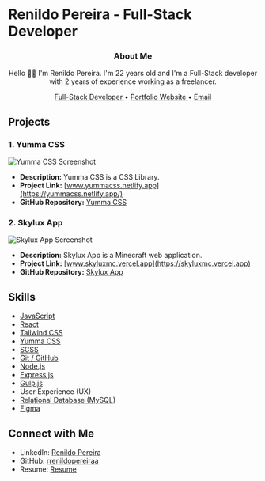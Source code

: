 # Renildo Pereira - Full-Stack Developer

<h3 align="center">About Me</h3>

<p align="center">
  Hello 👋🏽 I'm Renildo Pereira. I'm 22 years old and I'm a Full-Stack developer with 2 years of experience working as a freelancer.
</p>

<p align="center">
  <a target="_blank" href="https://github.com/rrenildopereiraa">
    Full-Stack Developer
  </a>
•   
  <a target="_blank" href="https://rrenildopereiraa.github.io/renildo/">
    Portfolio Website
  </a>
•   
  <a target="_blank" href="mailto:rrenildopereiraa@icloud.com">
    Email
  </a>
</p>

## Projects

### 1. Yumma CSS

![Yumma CSS Screenshot](https://i.ibb.co/B6dkfqK/Yumma-CSS.png)

- **Description:** Yumma CSS is a CSS Library.
- **Project Link:** [www.yummacss.netlify.app](https://yummacss.netlify.app/)
- **GitHub Repository:** [Yumma CSS](https://github.com/yumma-lib/yumma-css)

### 2. Skylux App

![Skylux App Screenshot](https://i.ibb.co/MSvhmt0/Skylux-App.png)

- **Description:** Skylux App is a Minecraft web application.
- **Project Link:** [www.skyluxmc.vercel.app](https://skyluxmc.vercel.app)
- **GitHub Repository:** [Skylux App](https://github.com/Skylux-Network/skylux-app)

## Skills

- [JavaScript](https://developer.mozilla.org/en-US/docs/Web/JavaScript)
- [React](https://react.dev/)
- [Tailwind CSS](https://tailwindcss.com/)
- [Yumma CSS](https://yummacss.netlify.app/)
- [SCSS](https://sass-lang.com/documentation/syntax/)
- [Git / GitHub](https://git-scm.com/)
- [Node.js](https://nodejs.org/en)
- [Express.js](https://expressjs.com/)
- [Gulp.js](https://gulpjs.com/)
-  User Experience (UX)
- [Relational Database (MySQL)](https://www.mysql.com/)
- [Figma](https://www.figma.com/)

## Connect with Me

- LinkedIn: [Renildo Pereira](https://www.linkedin.com/in/rrenildopereiraa)
- GitHub: [rrenildopereiraa](https://github.com/rrenildopereiraa)
- Resume: [Resume](https://www.icloud.com/iclouddrive/0ea6LjEsO6FtAYzPYj49ND-KA#Renildo_Pereira_-_Curr%C3%ADculo)
